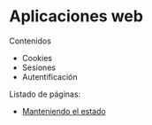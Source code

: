 # Aplicaciones web

Contenidos

- Cookies
- Sesiones
- Autentificación

Listado de páginas:

- [Manteniendo el estado](01_ManteniendoElEstado.md)